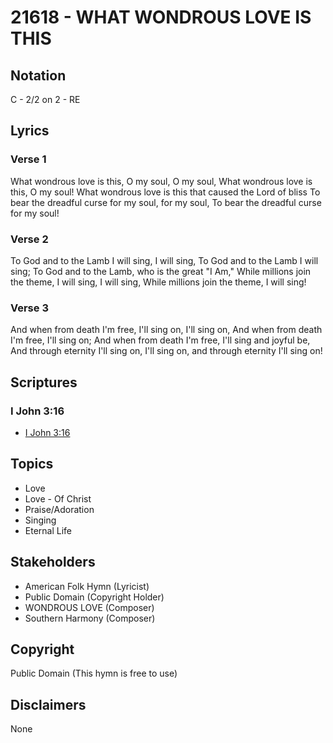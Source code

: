 # 21618 - WHAT WONDROUS LOVE IS THIS

## Notation

C - 2/2 on 2 - RE

## Lyrics

### Verse 1

What wondrous love is this, O my soul, O my soul, What wondrous love is this, O my soul! What wondrous love is this that caused the Lord of bliss To bear the dreadful curse for my soul, for my soul, To bear the dreadful curse for my soul!



### Verse 2

To God and to the Lamb I will sing, I will sing, To God and to the Lamb I will sing; To God and to the Lamb, who is the great "I Am," While millions join the theme, I will sing, I will sing, While millions join the theme, I will sing!



### Verse 3

And when from death I'm free, I'll sing on, I'll sing on, And when from death I'm free, I'll sing on; And when from death I'm free, I'll sing and joyful be, And through eternity I'll sing on, I'll sing on, and through eternity I'll sing on!




## Scriptures

### I John 3:16

- [I John 3:16](https://www.biblegateway.com/passage/?search=I%20John%203%3A16)


## Topics

- Love
- Love - Of Christ
- Praise/Adoration
- Singing
- Eternal Life

## Stakeholders

- American Folk Hymn (Lyricist)
- Public Domain (Copyright Holder)
- WONDROUS LOVE (Composer)
- Southern Harmony (Composer)

## Copyright

Public Domain
(This hymn is free to use)

## Disclaimers

None

